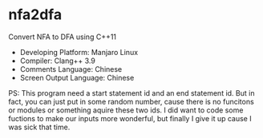 # nfa2dfa
Convert NFA to DFA using C++11
- Developing Platform: Manjaro Linux
- Compiler: Clang++ 3.9
- Comments Language: Chinese
- Screen Output Language: Chinese

PS: This program need a start statement id and an end statement id. But in fact, you can just put in some random number, cause there is no funcitons or modules or something aquire these two ids. I did want to code some fuctions to make our inputs more wonderful, but finally I give it up cause I was sick that time.
